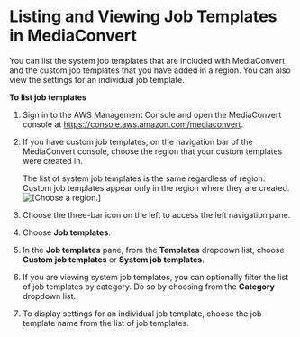 # Listing and Viewing Job Templates in MediaConvert<a name="listing-job-templates"></a>

You can list the system job templates that are included with MediaConvert and the custom job templates that you have added in a region\. You can also view the settings for an individual job template\.

**To list job templates**

1. Sign in to the AWS Management Console and open the MediaConvert console at [https://console\.aws\.amazon\.com/mediaconvert](https://console.aws.amazon.com/mediaconvert)\.

1. If you have custom job templates, on the navigation bar of the MediaConvert console, choose the region that your custom templates were created in\.

   The list of system job templates is the same regardless of region\. Custom job templates appear only in the region where they are created\.  
![\[Choose a region.\]](http://docs.aws.amazon.com/mediaconvert/latest/ug/images/regions-list.png)

1. Choose the three\-bar icon on the left to access the left navigation pane\.

1. Choose **Job templates**\.

1. In the **Job templates** pane, from the **Templates** dropdown list, choose **Custom job templates** or **System job templates**\.

1. If you are viewing system job templates, you can optionally filter the list of​ job templates by category\. Do so by choosing from the **Category** dropdown list\.

1. To display settings for an individual job template, choose the job template name from the list of job templates\.